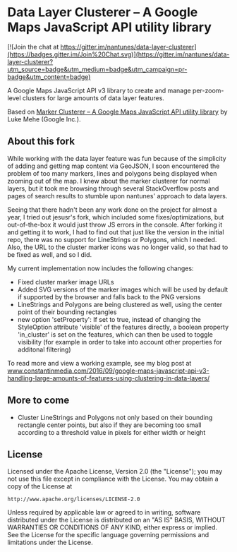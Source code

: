 Data Layer Clusterer – A Google Maps JavaScript API utility library
==============

[![Join the chat at https://gitter.im/nantunes/data-layer-clusterer](https://badges.gitter.im/Join%20Chat.svg)](https://gitter.im/nantunes/data-layer-clusterer?utm_source=badge&utm_medium=badge&utm_campaign=pr-badge&utm_content=badge)

A Google Maps JavaScript API v3 library to create and manage per-zoom-level clusters for large amounts of data layer features.

Based on [Marker Clusterer – A Google Maps JavaScript API utility library](https://github.com/googlemaps/js-marker-clusterer) by Luke Mehe (Google Inc.).

## About this fork

While working with the data layer feature was fun because of the simplicity of adding and getting map content via GeoJSON, I soon encountered the problem of too many markers, lines and polygons being displayed when zooming out of the map. I knew about the marker clusterer for normal layers, but it took me browsing through several StackOverflow posts and pages of search results to stumble upon nantunes' approach to data layers.

Seeing that there hadn't been any work done on the project for almost a year, I tried out jesusr's fork, which included some fixes/optimizations, but out-of-the-box it would just throw JS errors in the console. After forking it and getting it to work, I had to find out that just like the version in the initial repo, there was no support for LineStrings or Polygons, which I needed. Also, the URL to the cluster marker icons was no longer valid, so that had to be fixed as well, and so I did.

My current implementation now includes the following changes:
- Fixed cluster marker image URLs
- Added SVG versions of the marker images which will be used by default if supported by the browser and falls back to the PNG versions
- LineStrings and Polygons are being clustered as well, using the center point of their bounding rectangles
- new option 'setProperty': If set to true, instead of changing the StyleOption attribute 'visible' of the features directly, a boolean property 'in_cluster' is set on the features, which can then be used to toggle visibility (for example in order to take into account other properties for additonal filtering)

To read more and view a working example, see my blog post at www.constantinmedia.com/2016/09/google-maps-javascript-api-v3-handling-large-amounts-of-features-using-clustering-in-data-layers/

## More to come
- Cluster LineStrings and Polygons not only based on their bounding rectangle center points, but also if they are becoming too small according to a threshold value in pixels for either width or height

## License

Licensed under the Apache License, Version 2.0 (the "License");
you may not use this file except in compliance with the License.
You may obtain a copy of the License at

    http://www.apache.org/licenses/LICENSE-2.0

Unless required by applicable law or agreed to in writing, software
distributed under the License is distributed on an "AS IS" BASIS,
WITHOUT WARRANTIES OR CONDITIONS OF ANY KIND, either express or implied.
See the License for the specific language governing permissions and
limitations under the License.
